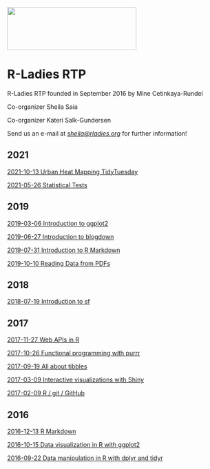 <img src="https://github.com/rladies/starter-kit/blob/master/logo/R-LadiesGlobal_RBG_online_LogoWithText_Horizontal.png" data-canonical-src="https://github.com/rladies/starter-kit/blob/master/logo/R-LadiesGlobal_RBG_online_LogoWithText_Horizontal.png" width="300" height="100" />

# R-Ladies RTP

R-Ladies RTP founded in September 2016 by Mine Cetinkaya-Rundel

Co-organizer Sheila Saia

Co-organizer Kateri Salk-Gundersen

Send us an e-mail at *sheila@rladies.org* for further information!

## 2021

[2021-10-13 Urban Heat Mapping TidyTuesday](https://github.com/rladies/meetup-presentations_rtp/tree/master/2021-10-13-tidytuesday-uhi)

[2021-05-26 Statistical Tests](https://github.com/rladies/meetup-presentations_rtp/tree/master/2021-05-26-statistical-tests)

## 2019

[2019-03-06 Introduction to ggplot2](https://github.com/rladies/meetup-presentations_rtp/tree/master/2019-03-06-ggplot2)

[2019-06-27 Introduction to blogdown](https://github.com/rladies/meetup-presentations_rtp/tree/master/2019-06-27-blogdown)

[2019-07-31 Introduction to R Markdown](https://github.com/rladies/meetup-presentations_rtp/tree/master/2019-07-31-rmarkdown)

[2019-10-10 Reading Data from PDFs](https://github.com/rladies/meetup-presentations_rtp/tree/master/2019-10-10-data-from-pdf)

## 2018

[2018-07-19 Introduction to sf](https://github.com/rladies/meetup-presentations_rtp/tree/master/2018-07-19-sf)

## 2017

[2017-11-27 Web APIs in R](https://github.com/rladies/meetup-presentations_rtp/tree/master/2017-11-27-web-apis)

[2017-10-26 Functional programming with purrr](https://github.com/rladies/meetup-presentations_rtp/tree/master/2017-10-26-purrr)

[2017-09-19 All about tibbles](https://github.com/rladies/meetup-presentations_rtp/tree/master/2017-09-19-tibbles)

[2017-03-09 Interactive visualizations with Shiny](https://github.com/rladies/meetup-presentations_rtp/tree/master/2017-03-09-shiny)

[2017-02-09 R / git / GitHub](https://github.com/rladies/meetup-presentations_rtp/tree/master/2017-02-09-rgitgithub)

## 2016

[2016-12-13 R Markdown](https://github.com/rladies/meetup-presentations_rtp/tree/master/2016-12-13-rmarkdown)

[2016-10-15 Data visualization in R with ggplot2](https://github.com/rladies/meetup-presentations_rtp/tree/master/2016-10-15-data-viz-ggplot2)

[2016-09-22 Data manipulation in R with dplyr and tidyr](https://github.com/rladies/meetup-presentations_rtp/tree/master/2016-09-22-data-manipulation)
